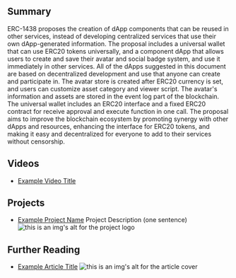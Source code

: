 ## Summary

ERC-1438 proposes the creation of dApp components that can be reused in other services, instead of developing centralized services that use their own dApp-generated information. The proposal includes a universal wallet that can use ERC20 tokens universally, and a component dApp that allows users to create and save their avatar and social badge system, and use it immediately in other services. All of the dApps suggested in this document are based on decentralized development and use that anyone can create and participate in. The avatar store is created after ERC20 currency is set, and users can customize asset category and viewer script. The avatar's information and assets are stored in the event log part of the blockchain. The universal wallet includes an ERC20 interface and a fixed ERC20 contract for receive approval and execute function in one call. The proposal aims to improve the blockchain ecosystem by promoting synergy with other dApps and resources, enhancing the interface for ERC20 tokens, and making it easy and decentralized for everyone to add to their services without censorship.

## Videos

- [Example Video Title](https://www.youtube.com/watch?v=TDGq4aeevgY)

## Projects

- [Example Project Name](https://xxxx.xxx/xxxxx) Project Description (one sentence) ![this is an img's alt for the project logo](https://xxxx.xxx/project-logo.xxx)

## Further Reading

- [Example Article Title](https://xxxx.xxx/xxxxx) ![this is an img's alt for the article cover](https://xxxx.xxx/article-cover.xxx)

